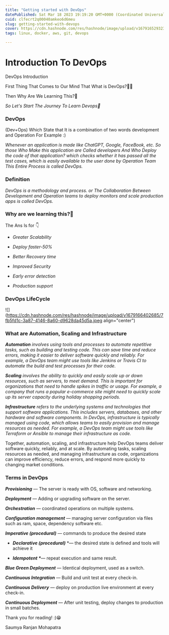 ```yaml
---
title: "Getting started with DevOps"
datePublished: Sat Mar 18 2023 19:19:20 GMT+0000 (Coordinated Universal Time)
cuid: clfecrt2q00040amkeo6d6meu
slug: getting-started-with-devops
cover: https://cdn.hashnode.com/res/hashnode/image/upload/v1679165293232/450f9e1e-9261-4a72-a059-d7b8ec5619be.png
tags: linux, docker, aws, git, devops

---
```


# Introduction To DevOps

DevOps Introduction

First Thing That Comes to Our Mind That What is DevOps?🤔😃

Then Why Are We Learning This?🤔

*So Let's Start The Journey To Learn Devops🚀*

### DevOps

(Dev+Ops) Which State that It is a combination of two words development and Operation For Example :)

*Whenever an application is made like ChatGPT, Google, FaceBook, etc. So those Who Make this application are Called developers And Who Deploy the code of that application? which checks whether it has passed all the test cases, which is easily available to the user done by Operation Team This Entire Process is called DevOps.*

### Definition

*DevOps is a methodology and process. or The Collaboration Between Development and Operation teams to deploy monitors and scale production apps is called DevOps.*

### Why are we learning this?🤔

The Ans Is for 👇

* *Greater Scalability*
    
* *Deploy faster-50%*
    
* *Better Recovery time*
    
* *Improved Security*
    
* *Early error detection*
    
* *Production support*
    

### DevOps LifeCycle

![](https://cdn.hashnode.com/res/hashnode/image/upload/v1679166402685/7fb5fd1c-3a87-4146-8a60-d9628da45d5a.jpeg align="center")

### What are Automation, Scaling and Infrastructure

***Automation*** *involves using tools and processes to automate repetitive tasks, such as building and testing code. This can save time and reduce errors, making it easier to deliver software quickly and reliably. For example, a DevOps team might use tools like Jenkins or Travis CI to automate the build and test processes for their code.*

***Scaling*** *involves the ability to quickly and easily scale up or down resources, such as servers, to meet demand. This is important for organizations that need to handle spikes in traffic or usage. For example, a company that runs a popular e-commerce site might need to quickly scale up its server capacity during holiday shopping periods.*

***Infrastructure*** *refers to the underlying systems and technologies that support software applications. This includes servers, databases, and other hardware and software components. In DevOps, infrastructure is typically managed using code, which allows teams to easily provision and manage resources as needed. For example, a DevOps team might use tools like Terraform or Ansible to manage their infrastructure as code.*

Together, automation, scaling, and infrastructure help DevOps teams deliver software quickly, reliably, and at scale. By automating tasks, scaling resources as needed, and managing infrastructure as code, organizations can improve efficiency, reduce errors, and respond more quickly to changing market conditions.

### Terms in DevOps

***Provisioning*** — The server is ready with OS, software and networking.

***Deployment*** — Adding or upgrading software on the server.

***Orchestration*** — coordinated operations on multiple systems.

***Configuration management*** — managing server configuration via files such as ram, space, dependency software etc.

***Imperative (procedural)*** — commands to produce the desired state

* ***Declarative (procedural)*** \*— the desired state is defined and tools will achieve it
    
* ***Idempotent \****— repeat execution and same result.
    

***Blue Green Deployment*** — Identical deployment, used as a switch.

***Continuous Integration*** — Build and unit test at every check-in.

***Continuous Delivery*** — deploy on production live environment at every check-in.

***Continuous Deployment*** — After unit testing, deploy changes to production in small batches.

Thank you for reading! :)😁

Saumya Ranjan Mohapatra